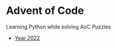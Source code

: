 # Advent of Code

Learning Python while solving AoC Puzzles

- [Year 2022](https://github.com/gmcCode/aoc/tree/2022)
